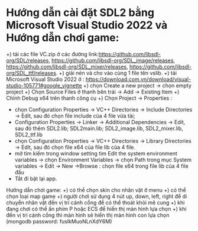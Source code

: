 # Hướng dẫn cài đặt SDL2 bằng Microsoft Visual Studio 2022 và Hướng dẫn chơi game:
+) tải các file VC.zip ở các đường link:https://github.com/libsdl-org/SDL/releases, https://github.com/libsdl-org/SDL_image/releases, https://github.com/libsdl-org/SDL_mixer/releases, https://github.com/libsdl-org/SDL_ttf/releases.
+) giải nén và cho vào cùng 1 file tên vslib.
+) tải Microsoft Visual Studio 2022 ở : https://download.com.vn/download/visual-studio-105771#google_vignette
+) chọn Create a new project -> chọn empty project
+) Chọn Source Files ở thanh bên trái -> Add -> Existing Item
+) Chỉnh Debug x64 trên thanh công cụ
+) Chọn Project -> Properties :
- chọn Configuration Properties -> VC++ Directories -> Include Directories -> Edit, sau đó chọn file include của 4 file vừa tải;
- Configuration Properties -> Linker -> Additional Dependencies -> Edit, sau đó thêm SDL2.lib; SDL2main.lib; SDL2_image.lib, SDL2_mixer.lib, SDL2_ttf.lib
- chọn Configuration Properties -> VC++ Directories -> Library Directories -> Edit, sau đó chọn file x64 của file lib của 4 file.
- mở tìm kiếm trong window setting tìm Edit the system environment variables -> chọn Environment Variables -> chọn Path trong mục System variables -> Edit -> New ->Browse : chọn file x64 trong file lib của 4 file đầu
- Tắt đi bật lại app.

Hướng dẫn chơi game: 
+) có thể chọn skin cho nhân vật ở menu
+) có thể chọn loại map game
+) người chơi sử dụng 4 nút up, down, left, right để di chuyển nhân vật đến vị trí cánh cổng để có thể thoát khỏi mê cung
+) khi đang chơi có thể ấn phím P hoặc ECS để hiển thị màn hình lựa chọn
+) khi đến vị trí cánh cổng thì màn hình sẽ hiển thị màn hình con lựa chọn
(mongodb password: fuslkMuoNLnXdY6M)
